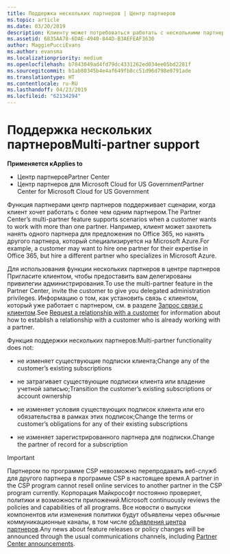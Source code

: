 ```yaml
---
title: Поддержка нескольких партнеров | Центр партнеров
ms.topic: article
ms.date: 03/20/2019
description: Клиенту может потребоваться работать с несколькими партнерами в рамках программы поставщиков облачных решений, специализирующимися на разных услугах.
ms.assetid: 6835AA78-6DAE-4940-844D-B3AEFEAF3630
author: MaggiePucciEvans
ms.author: evansma
ms.localizationpriority: medium
ms.openlocfilehash: b7843049ad4fd79dc4331262ed034ee05bd2281f
ms.sourcegitcommit: b1ab80345b4e4af649fb8cc51d96d798e0791ade
ms.translationtype: HT
ms.contentlocale: ru-RU
ms.lasthandoff: 04/23/2019
ms.locfileid: "62134294"
---
```

# <a name="multi-partner-support"></a><span data-ttu-id="98986-103">Поддержка нескольких партнеров</span><span class="sxs-lookup"><span data-stu-id="98986-103">Multi-partner support</span></span>

<span data-ttu-id="98986-104">**Применяется к**</span><span class="sxs-lookup"><span data-stu-id="98986-104">**Applies to**</span></span>

-  <span data-ttu-id="98986-105">Центр партнеров</span><span class="sxs-lookup"><span data-stu-id="98986-105">Partner Center</span></span>
-  <span data-ttu-id="98986-106">Центр партнеров для Microsoft Cloud for US Government</span><span class="sxs-lookup"><span data-stu-id="98986-106">Partner Center for Microsoft Cloud for US Government</span></span>

<span data-ttu-id="98986-107">Функция партнерами центр партнеров поддерживает сценарии, когда клиент хочет работать с более чем одним партнером.</span><span class="sxs-lookup"><span data-stu-id="98986-107">The Partner Center’s multi-partner feature supports scenarios when a customer wants to work with more than one partner.</span></span> <span data-ttu-id="98986-108">Например, клиент может захотеть нанять одного партнера для предложения по Office 365, но нанять другого партнера, который специализируется на Microsoft Azure.</span><span class="sxs-lookup"><span data-stu-id="98986-108">For example, a customer may want to hire one partner for their expertise in Office 365, but hire a different partner who specializes in Microsoft Azure.</span></span>

<span data-ttu-id="98986-109">Для использования функции нескольких партнеров в центре партнеров Пригласите клиентом, чтобы предоставить вам делегированы привилегии администрирования.</span><span class="sxs-lookup"><span data-stu-id="98986-109">To use the multi-partner feature in the Partner Center, invite the customer to give you delegated administration privileges.</span></span> <span data-ttu-id="98986-110">Информацию о том, как установить связь с клиентом, который уже работает с партнером, см. в разделе [Запрос связи с клиентом](request-a-relationship-with-a-customer.md).</span><span class="sxs-lookup"><span data-stu-id="98986-110">See [Request a relationship with a customer](request-a-relationship-with-a-customer.md) for information about how to establish a relationship with a customer who is already working with a partner.</span></span>

<span data-ttu-id="98986-111">Функция поддержки нескольких партнеров:</span><span class="sxs-lookup"><span data-stu-id="98986-111">Multi-partner functionality does not:</span></span>

- <span data-ttu-id="98986-112">не изменяет существующие подписки клиента;</span><span class="sxs-lookup"><span data-stu-id="98986-112">Change any of the customer’s existing subscriptions</span></span>

- <span data-ttu-id="98986-113">не затрагивает существующие подписки клиента или владение учетной записью;</span><span class="sxs-lookup"><span data-stu-id="98986-113">Transition the customer’s existing subscriptions or account ownership</span></span>

- <span data-ttu-id="98986-114">не изменяет условия существующих подписок клиента или его обязательства в рамках этих подписок;</span><span class="sxs-lookup"><span data-stu-id="98986-114">Change the terms or customer’s obligations for any of their existing subscriptions</span></span>

- <span data-ttu-id="98986-115">не изменяет зарегистрированного партнера для подписки.</span><span class="sxs-lookup"><span data-stu-id="98986-115">Change the partner of record for a subscription</span></span>

> [!IMPORTANT]  
> <span data-ttu-id="98986-116">Партнером по программе CSP невозможно перепродавать веб-служб для другого партнера в программе CSP в настоящее время.</span><span class="sxs-lookup"><span data-stu-id="98986-116">A partner in the CSP program cannot resell online services to another partner in the CSP program currently.</span></span> <span data-ttu-id="98986-117">Корпорация Майкрософт постоянно проверяет, политики и возможности приложений.</span><span class="sxs-lookup"><span data-stu-id="98986-117">Microsoft continuously reviews the policies and capabilities of all programs.</span></span> <span data-ttu-id="98986-118">Все новости о выпуски компонентов или изменения политики будут объявлены через обычные коммуникационные каналы, в том числе [объявления центра партнеров](https://partner.microsoft.com/en-us/pcv/announcements).</span><span class="sxs-lookup"><span data-stu-id="98986-118">Any news about feature releases or policy changes will be announced through the usual communications channels, including [Partner Center announcements](https://partner.microsoft.com/en-us/pcv/announcements).</span></span>